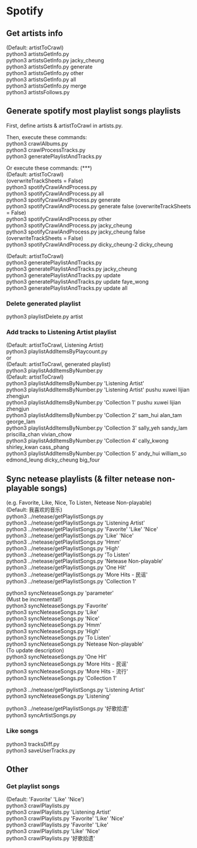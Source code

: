 # Spotify
## Get artists info
(Default: artistToCrawl)  
python3 artistsGetInfo.py  
python3 artistsGetInfo.py jacky_cheung  
python3 artistsGetInfo.py generate  
python3 artistsGetInfo.py other  
python3 artistsGetInfo.py all  
python3 artistsGetInfo.py merge  
python3 artistsFollows.py  



## Generate spotify most playlist songs playlists
First, define artists & artistToCrawl in artists.py.  

Then, execute these commands:  
python3 crawlAlbums.py  
python3 crawlProcessTracks.py  
python3 generatePlaylistAndTracks.py  

Or execute these commands: (***)   
(Default: artistToCrawl)  
(overwriteTrackSheets = False)  
python3 spotifyCrawlAndProcess.py  
python3 spotifyCrawlAndProcess.py all  
python3 spotifyCrawlAndProcess.py generate  
python3 spotifyCrawlAndProcess.py generate false (overwriteTrackSheets = False)  
python3 spotifyCrawlAndProcess.py other  
python3 spotifyCrawlAndProcess.py jacky_cheung  
python3 spotifyCrawlAndProcess.py jacky_cheung false (overwriteTrackSheets = False)  
python3 spotifyCrawlAndProcess.py dicky_cheung-2 dicky_cheung    

(Default: artistToCrawl)  
python3 generatePlaylistAndTracks.py  
python3 generatePlaylistAndTracks.py jacky_cheung  
python3 generatePlaylistAndTracks.py update  
python3 generatePlaylistAndTracks.py update faye_wong  
python3 generatePlaylistAndTracks.py update all  

### Delete generated playlist
python3 playlistDelete.py artist  

### Add tracks to Listening Artist playlist
(Default: artistToCrawl, Listening Artist)  
python3 playlistAddItemsByPlaycount.py  
or   
(Default: artistToCrawl, generated playlist)  
python3 playlistAddItemsByNumber.py  
(Default: artistToCrawl)  
python3 playlistAddItemsByNumber.py 'Listening Artist'  
python3 playlistAddItemsByNumber.py 'Listening Artist' pushu xuwei lijian zhengjun  
python3 playlistAddItemsByNumber.py 'Collection 1' pushu xuwei lijian zhengjun  
python3 playlistAddItemsByNumber.py 'Collection 2' sam_hui alan_tam george_lam  
python3 playlistAddItemsByNumber.py 'Collection 3' sally_yeh sandy_lam priscilla_chan vivian_chow  
python3 playlistAddItemsByNumber.py 'Collection 4' cally_kwong shirley_kwan cass_phang  
python3 playlistAddItemsByNumber.py 'Collection 5' andy_hui william_so edmond_leung dicky_cheung big_four  



## Sync netease playlists (& filter netease non-playable songs)
(e.g. Favorite, Like, Nice, To Listen, Netease Non-playable)  
(Default: 我喜欢的音乐)  
python3 ../netease/getPlaylistSongs.py  
python3 ../netease/getPlaylistSongs.py 'Listening Artist'  
python3 ../netease/getPlaylistSongs.py 'Favorite' 'Like' 'Nice'  
python3 ../netease/getPlaylistSongs.py 'Like' 'Nice'  
python3 ../netease/getPlaylistSongs.py 'Hmm'  
python3 ../netease/getPlaylistSongs.py 'High'  
python3 ../netease/getPlaylistSongs.py 'To Listen'  
python3 ../netease/getPlaylistSongs.py 'Netease Non-playable'  
python3 ../netease/getPlaylistSongs.py 'One Hit'  
python3 ../netease/getPlaylistSongs.py 'More Hits - 民谣'  
python3 ../netease/getPlaylistSongs.py 'Collection 1'  

python3 syncNeteaseSongs.py 'parameter'  
(Must be incremental!)  
python3 syncNeteaseSongs.py 'Favorite'  
python3 syncNeteaseSongs.py 'Like'  
python3 syncNeteaseSongs.py 'Nice'  
python3 syncNeteaseSongs.py 'Hmm'  
python3 syncNeteaseSongs.py 'High'  
python3 syncNeteaseSongs.py 'To Listen'  
python3 syncNeteaseSongs.py 'Netease Non-playable'  
(To update description)  
python3 syncNeteaseSongs.py 'One Hit'  
python3 syncNeteaseSongs.py 'More Hits - 民谣'  
python3 syncNeteaseSongs.py 'More Hits - 流行'  
python3 syncNeteaseSongs.py 'Collection 1'  

python3 ../netease/getPlaylistSongs.py 'Listening Artist'  
python3 syncNeteaseSongs.py 'Listening'  

python3 ../netease/getPlaylistSongs.py '好歌拾遗'  
python3 syncArtistSongs.py  

### Like songs
python3 tracksDiff.py  
python3 saveUserTracks.py  



## Other
### Get playlist songs
(Default: 'Favorite' 'Like' 'Nice')  
python3 crawlPlaylists.py  
python3 crawlPlaylists.py 'Listening Artist'  
python3 crawlPlaylists.py 'Favorite' 'Like' 'Nice'  
python3 crawlPlaylists.py 'Favorite' 'Like'  
python3 crawlPlaylists.py 'Like' 'Nice'  
python3 crawlPlaylists.py '好歌拾遗'  
